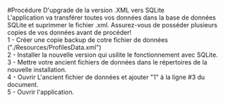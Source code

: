 #Procédure D'upgrade de la version .XML vers SQLite
<br>
L'application va transférer toutes vos données dans la base de données SQLite et suprimmer le fichier .xml. Assurez-vous de posséder plusieurs copies de vos données avant de procéder!
<br>
1 - Créer une copie backup de cotre fichier de données ("./Resources/ProfilesData.xml")<br>
2 - Installer la nouvelle version qui usilite le fonctionnement avec SQLite.<br>
3 - Mettre votre ancient fichiers de données dans le répertoires de la nouvelle installation.<br>
4 - Ouvrir L'ancient fichier de données et ajouter "<Upgrade>1</Upgrade>" à la ligne #3 du document.<br>
5 - Ouvrir l'application.

